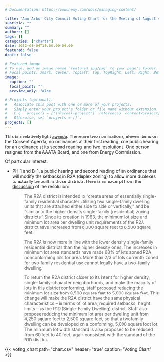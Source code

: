 ```yaml
---
# Documentation: https://wowchemy.com/docs/managing-content/

title: "Ann Arbor City Council Voting Chart for the Meeting of August 4, 2022"
subtitle: ""
summary: ""
authors: []
tags: []
categories: ["charts"]
date: 2022-08-04T19:00:00-04:00
featured: false
draft: false

# Featured image
# To use, add an image named `featured.jpg/png` to your page's folder.
# Focal points: Smart, Center, TopLeft, Top, TopRight, Left, Right, BottomLeft, Bottom, BottomRight.
image:
  caption: ""
  focal_point: ""
  preview_only: false

# Projects (optional).
#   Associate this post with one or more of your projects.
#   Simply enter your project's folder or file name without extension.
#   E.g. `projects = ["internal-project"]` references `content/project/deep-learning/index.md`.
#   Otherwise, set `projects = []`.
projects: []
---
```


This is a relatively light [agenda](http://a2gov.legistar.com/MeetingDetail.aspx?ID=914277&GUID=542A404E-8388-44AE-BA30-A7F0BD2AD6F0&Options=info|&Search=). There are two nominations, eleven items on the Consent Agenda, no ordinances at their first reading, one public hearing for an ordinance at its second reading, and two resolutions. One person resigned from the AAATA Board, and one from Energy Commission.

Of particular interest:

* PH-1 and B-1, a public hearing and second reading of an ordinance that will modify the setbacks in R2A (duplex zoning) to allow more duplexes to actually be built in those districts. Here is an excerpt from the [discussion](http://a2gov.legistar.com/View.ashx?M=F&ID=11007128&GUID=E83D703C-126B-4C81-A8F8-0B39477209FB) of the resolution:
  > The R2A district is intended to “create areas of essentially single-family residential character
    utilizing two single-family dwelling units that are attached either side to side or vertically,” and
    be “similar to the higher density single-family [residential] zoning districts.” Since its creation in
    1963, the minimum lot size and minimum lot area per dwelling unit requirements of the R2A
    district have increased from 6,000 square feet to 8,500 square feet.
  >
  > The R2A is now more in line with the lower density single-family residential districts than the
    higher density ones. The increases in minimum lot area standards have made 68% of lots
    zoned R2A nonconforming lots for area. More than 2/3 of lots currently zoned for two-family
    residential use cannot legally have a two-family dwelling.
  >
  > To return the R2A district closer to its intent for higher density, single-family-character
    neighborhoods, and make the majority of lots in this district conforming, staff proposed reducing
    the minimum lot size from 8,500 square feet to 5,000 square feet. This change will make the
    R2A district have the same physical characteristics – in terms of lot area, required setbacks,
    height limits – as the R1D (Single-Family Dwelling) district. Staff also propose reducing the
    minimum lot area per dwelling unit from 4,250 square feet to 2,500 square feet, so that a twofamily dwelling can be developed on a conforming, 5,000 square foot lot. The minimum lot width
    standard is also proposed to be reduced from 60 feet to 40 feet, again consistent with the
    standard of the R1D district.

{{< voting_chart path="chart.csv" header="true" caption="Voting Chart" >}}
